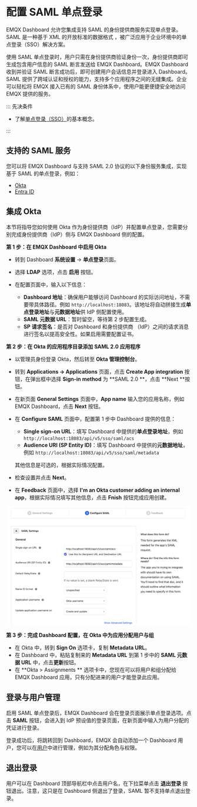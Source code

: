 # 配置 SAML 单点登录

EMQX Dashboard 允许您集成支持 SAML 的身份提供商服务实现单点登录。SAML 是一种基于 XML 的开放标准的数据格式 ，被广泛应用于企业环境中的单点登录（SSO）解决方案。

使用 SAML 单点登录时，用户只需在身份提供商验证身份一次，身份提供商即可生成包含用户信息的 SAML 断言发送给 EMQX Dashboard。EMQX Dashboard 收到并验证 SAML 断言成功后，即可创建用户会话信息并登录进入 Dashboard。SAML 提供了跨域认证和授权的能力，支持多个应用程序之间的无缝集成。企业可以轻松将 EMQX 接入已有的 SAML 身份体系中，使用户能更便捷安全地访问 EMQX 提供的服务。

::: 先决条件

- 了解[单点登录（SSO）](./sso.md)的基本概念。

:::

## 支持的 SAML 服务

您可以将 EMQX Dashboard 与支持 SAML 2.0 协议的以下身份服务集成，实现基于 SAML 的单点登录，例如：

- [Okta](https://www.openldap.org/)
- [Entra ID](https://www.microsoft.com/en-in/security/business/identity-access/microsoft-entra-verified-id)

## 集成 Okta

本节将指导您如何使用 Okta 作为身份提供商（IdP）并配置单点登录，您需要分别完成身份提供商（IdP）侧与 EMQX Dashboard 侧的配置。

**第 1 步：在  EMQX Dashboard 中启用 Okta**

- 转到 Dashboard **系统设置** -> **单点登录**页面。

- 选择 **LDAP** 选项，点击 **启用** 按钮。

- 在配置页面中，输入以下信息：
  - **Dashboard 地址**：确保用户能够访问 Dashboard 的实际访问地址，不需要带具体路径。例如 `http://localhost:18083`。该地址将自动拼接生成**单点登录地址**与**元数据地址**供 IdP 侧配置使用。
  - **SAML 元数据 URL**：暂时留空，等待第 2 步配置生成。
  - **SP 请求签名**：是否对 Dashboard 和身份提供商 （IdP）之间的请求消息进行签名以提高安全性。如果启用需要配置证书。
  <!-- TODO 如何签发证书 -->

**第 2 步：在 Okta 的应用程序目录添加 SAML 2.0 应用程序**

- 以管理员身份登录 Okta，然后转至 **Okta 管理控制台**。

- 转到 **Applications ->  Applications** 页面，点击 **Create App integration** 按钮，在弹出框中选择 **Sign-in method** 为 **SAML 2.0 **，点击 **Next **按钮。

- 在新页面 **General Settings** 页面中，**App name** 输入您的应用名称，例如 EMQX Dashboard，点击 **Next** 按钮。

- 在 **Configure SAML** 页面中，配置第 1 步中 Dashboard 提供的信息：

  - **Single sign-on URL**：填写 Dashboard 中提供的**单点登录地址**，例如 `http://localhost:18083/api/v5/sso/saml/acs`
  - **Audience URI (SP Entity ID)**：填写 Dashboard 中提供的**元数据地址**，例如 `http://localhost:18083/api/v5/sso/saml/metadata`

  其他信息是可选的，根据实际情况配置。

- 检查设置并点击 **Next**。

- 在 **Feedback** 页面中，选择 **I'm an Okta customer adding an internal app**，根据实际情况填写其他信息，点击 **Fnish** 按钮完成应用创建。

![image-20230926224425922](./assets/image-20230926224425922.png)

**第 3 步：完成 Dashboard 配置，在 Okta 中为应用分配用户与组**

- 在 Okta 中，转到 **Sign On** 选项卡，复制 **Metadata URL**。
- 在 Dashboard 中，粘贴复制来的  **Metadata URL** 到第 1 步中的 **SAML 元数据 URL** 中，点击**更新**按钮。
- 在 **Okta > Assignments ** 选项卡中，您现在可以将用户和组分配给 EMQX Dashboard 应用，只有分配进来的用户才能登录此应用。



## 登录与用户管理

启用 SAML 单点登录后，EMQX Dashboard 会在登录页面展示单点登录选项。点击 **SAML** 按钮，会进入到 IdP 预设值的登录页面，在新页面中输入为用户分配的凭证进行登录。

登录成功后，将跳转回到 Dashboard，EMQX 会自动添加一个 Dashboard 用户，您可以在[用户](./system.md#用户)中进行管理，例如为其分配角色与权限。

## 退出登录

用户可以在 Dashboard 顶部导航栏中点击用户名，在下拉菜单点击 **退出登录** 按钮退出。注意，这只是在 Dashboard 侧退出了登录，SAML 暂不支持单点退出登录。
